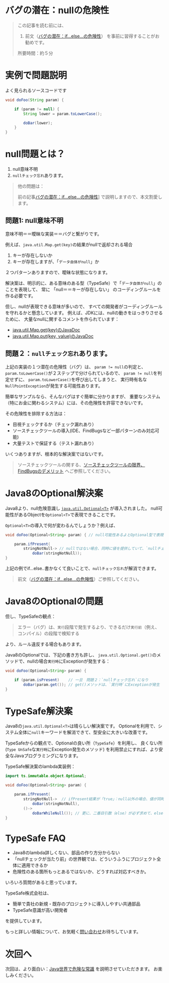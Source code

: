 # バグの潜在：nullの危険性

> この記事を読む前には、
>
> 1) 前文（[バグの潜在：if...else...の危険性](?typesafe_in_java/TypeSafeIfElse)）
> を事前に習得することがお勧めです。
>
> 所要時間：約５分

# 実例で問題説明

よく見られるソースコードです

```java
void doFoo(String param) {

    if (param != null) {
        String lower = param.toLowerCase();

        doBar(lower);
    }
}
```


# null問題とは？

1. null意味不明
2. `nullチェック忘れ`あります。

> 他の問題は：
>
> 前の記事[バグの潜在：if...else...の危険性](?typesafe_in_java/TypeSafeIfElse)]
> で説明しますので、本文割愛します。


## 問題1: null意味不明

意味不明＝＝曖昧な実装＝＝バグと繋がりです。

例えば、`java.util.Map.get(key)`の結果がnullで返却される場合

1. キーが存在しないか
2. キーが存在しますが、「`データ自体がnull`」か

２つパターンありますので、曖昧な状態になります。

解決案は、明示的に、ある意味のある型（TypeSafe）で「`データ自体がnull`」のことを表現して、
常に 「null＝＝キーが存在しない」 のコーディングルールを作る必要です。

但し、nullが表現できる意味が多いので、
すべての開発者がコーディングルールを守れるかと懸念しています。
例えば、JDKには、nullの動きをはっきりさせるために、
大量なnullに関するコメントを作られています：

- [java.util.Map.get(key)のJavaDoc](http://docs.oracle.com/javase/jp/8/docs/api/java/util/Map.html#get-java.lang.Object-)
- [java.util.Map.put(key, value)のJavaDoc](http://docs.oracle.com/javase/jp/8/docs/api/java/util/Map.html#put-K-V-)


## 問題２：`nullチェック忘れ`あります。

上記の実装の１つ潜在の危険性（バグ）は、
`param != null`の判定と、`param.toLowerCase()`が２ステップで分けられているので、
`param != null`を判定せずに、
`param.toLowerCase()`を呼び出してしまうと、
実行時有名な`NullPointException`が発生する可能性あります。

簡単なサンプルなら、そんなバグはすぐ簡単に分かりますが、
重要なシステム（特にお金に関わるシステム）には、その危険性を許容できないです。

その危険性を排除する方法は：

- 目視チェックするか（チェック漏れあり）
- ソースチェックツールの導入(IDE、FindBugsなど一部パターンのみ対応可能)
- 大量テストで保証する（テスト漏れあり）

いくつありますが、根本的な解決案ではないです。

> ソースチェックツールの関する、[ソースチェックツールの限界、FindBugsのデメリット](?typesafe_in_java/CodeAnalysisTools_not_open)
> へご参照してください。


# Java8のOptional解決案

Java8より、null危険意識し
[`java.util.Optional<T>`](http://docs.oracle.com/javase/8/docs/api/java/util/Optional.html)
が導入されました。
null可能性があるObjectを`Optional<T>`で表現できることです。

`Optional<T>`の導入で何が変わるんでしょうか？例えば、

```java
void doFoo(Optional<String> param) { // null可能性あるよとOptional型で表現

    param.ifPresent(
        stringNotNull-> // nullではない場合、同時に値を提供していて、`nullチェック忘れ`ずに値取得
            doBar(stringNotNull));
}
```

上記の例でif...else..書かなくて良いことで、`nullチェック忘れ`が解消できます。

> 前文（[バグの潜在：if...else...の危険性](?typesafe_in_java/TypeSafeIfElse)）ご参照してください。


# Java8のOptionalの問題

但し、TypeSafeの観点：

> エラー（バグ）は、`実行`段階で発生するより、できるだけ`実行前`（例え、コンパイル）の段階で検知する

より、ルール違反する場合もあります。

Java8のOptionalでは、下記の書き方も許し、
`java.util.Optional.get()`のメソッドで、nullの場合`実行時`にExceptionが発生する：

```java
void doFoo(Optional<String> param) {

    if (param.isPresent)    // 一旦　問題２：`nullチェック忘れ`になり
        doBar(param.get()); // get()メソッドは、`実行時`にExceptionが発生
}
```


# TypeSafe解決案

Java8の`java.util.Optional<T>`は晴らしい解決案です。
Optionalを利用で、システム全体に`null`キーワードを解消できて、型安全に大きいな改善です。

TypeSafeからの観点で、Optionalの良い所（`TypeSafe`）を利用し、
良くない所(`Type UnSafe`な`実行時`にException発生のメソッド)
を利用禁止にすれば、より安全なJavaプログラミングになります。

TypeSafe解決案のlambda実装例：

```java
import ts.immutable.object.Optional;

void doFoo(Optional<String> param) {

    param.ifPresent(
        stringNotNull->  // ifPresent結果が「true」：null以外の場合、値が同時に提供されるので、２ステップ問題解消！
            doBar(stringNotNull),
        ()->
            doBarWhileNull()); // 更に、二番目引数（else）が必ず求めて、elseの明記が必須となる！
}
```

# TypeSafe FAQ

- Java8のlambda詳しくない、部品の作り方分からない
- 「nullチェックが当たり前」の世界観では、どういうふうにプロジェクト全体に適用できるか
- 危険性のある箇所もっとあるではないか、どうすれば対応すべきか。

いろいろ質問があると思っています。

TypeSafe株式会社は、

- 簡単で貴社の新規・既存のプロジェクトに導入しやすい共通部品
- TypeSafe意識が高い開発者

を提供しています。

もっと詳しい情報について、お気軽く[問い合わせ](inquire.html)お待ちしています。

# 次回へ

次回は、より面白い：[Java世界で危険な常識](?typesafe_in_java/TypeSafeJavaLang_not_open)
を説明させていただきます。
お楽しみください。